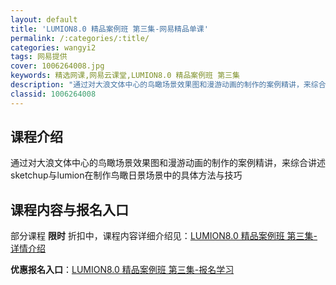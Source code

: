 ```yaml
---
layout: default
title: 'LUMION8.0 精品案例班 第三集-网易精品单课'
permalink: /:categories/:title/
categories: wangyi2
tags: 网易提供
cover: 1006264008.jpg
keywords: 精选网课,网易云课堂,LUMION8.0 精品案例班 第三集
description: "通过对大浪文体中心的鸟瞰场景效果图和漫游动画的制作的案例精讲，来综合讲述sketchup与lumion在制作鸟瞰日景场景中的具体方法与技巧LUMION8.0精品案例班第三集"
classid: 1006264008
---
```


## 课程介绍

通过对大浪文体中心的鸟瞰场景效果图和漫游动画的制作的案例精讲，来综合讲述sketchup与lumion在制作鸟瞰日景场景中的具体方法与技巧

## 课程内容与报名入口

部分课程 **限时** 折扣中，课程内容详细介绍见：[LUMION8.0 精品案例班 第三集-详情介绍](https://study.163.com/course/introduction/1006264008.htm?share=1&shareId=1025206652&utm_campaign=share&utm_medium=iphoneShare&utm_source=&utm_u=1025206652)

**优惠报名入口**：[LUMION8.0 精品案例班 第三集-报名学习](https://study.163.com/course/introduction/1006264008.htm?share=1&shareId=1025206652&utm_campaign=share&utm_medium=iphoneShare&utm_source=&utm_u=1025206652)

